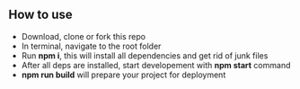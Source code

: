 ## How to use

* Download, clone or fork this repo
* In terminal, navigate to the root folder
* Run **npm i**, this will install all dependencies and get rid of junk files
* After all deps are installed, start developement with **npm start** command
* **npm run build** will prepare your project for deployment
